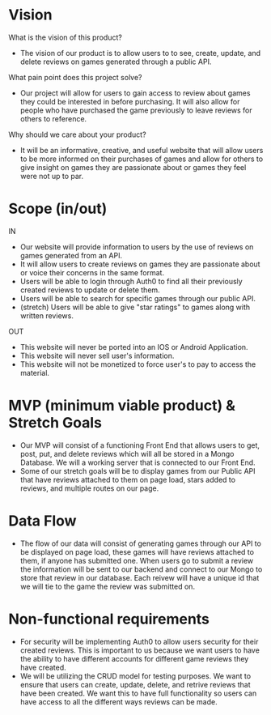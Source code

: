 # Vision

What is the vision of this product?
- The vision of our product is to allow users to to see, create, update, and delete reviews on games generated through a public API.  

What pain point does this project solve?
- Our project will allow for users to gain access to review about games they could be interested in before purchasing. It will also allow for people who have purchased 
the game previously to leave reviews for others to reference.

Why should we care about your product?
- It will be an informative, creative, and useful website that will allow users to be more informed on their purchases of games and allow for others to
give insight on games they are passionate about or games they feel were not up to par.

# Scope (in/out)
IN
- Our website will provide information to users by the use of reviews on games generated from an API.
- It will allow users to create reviews on games they are passionate about or voice their concerns in the same format.
- Users will be able to login through Auth0 to find all their previously created reviews to update or delete them.
- Users will be able to search for specific games through our public API.
- (stretch) Users will be able to give "star ratings" to games along with written reviews.

OUT
- This website will never be ported into an IOS or Android Application.
- This website will never sell user's information.
- This website will not be monetized to force user's to pay to access the material. 

# MVP (minimum viable product) & Stretch Goals
- Our MVP will consist of a functioning Front End that allows users to get, post, put, and delete reviews which will all be stored in a Mongo Database.  We will a working server that is connected to our Front End.  
- Some of our stretch goals will be to display games from our Public API that have reviews attached to them on page load, stars added to reviews, and multiple routes on our page.

# Data Flow
- The flow of our data will consist of generating games through our API to be displayed on page load, these games will have reviews attached to them, if anyone has submitted one.  When users go to submit a review the information will be sent to our backend and connect to our Mongo to store that review in our database. Each reivew will have a unique id that we will tie to the game the review was submitted on.  

# Non-functional requirements
- For security will be implementing Auth0 to allow users security for their created reviews. This is important to us because we want users to have the ability to have different accounts for different game reviews they have created. 
- We will be utilizing the CRUD model for testing purposes.  We want to ensure that users can create, update, delete, and retrive reviews that have been created.  We want this to have full functionality so users can have access to all the different ways reviews can be made.
